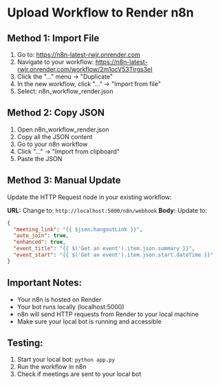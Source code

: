
# Upload Workflow to Render n8n

## Method 1: Import File
1. Go to: https://n8n-latest-rwjr.onrender.com
2. Navigate to your workflow: https://n8n-latest-rwjr.onrender.com/workflow/2m1ocV53Tirgs3eI
3. Click the "..." menu → "Duplicate"
4. In the new workflow, click "..." → "Import from file"
5. Select: n8n_workflow_render.json

## Method 2: Copy JSON
1. Open n8n_workflow_render.json
2. Copy all the JSON content
3. Go to your n8n workflow
4. Click "..." → "Import from clipboard"
5. Paste the JSON

## Method 3: Manual Update
Update the HTTP Request node in your existing workflow:

**URL:** Change to: `http://localhost:5000/n8n/webhook`
**Body:** Update to:
```json
{
  "meeting_link": "{{ $json.hangoutLink }}",
  "auto_join": true,
  "enhanced": true,
  "event_title": "{{ $('Get an event').item.json.summary }}",
  "event_start": "{{ $('Get an event').item.json.start.dateTime }}"
}
```

## Important Notes:
- Your n8n is hosted on Render
- Your bot runs locally (localhost:5000)
- n8n will send HTTP requests from Render to your local machine
- Make sure your local bot is running and accessible

## Testing:
1. Start your local bot: `python app.py`
2. Run the workflow in n8n
3. Check if meetings are sent to your local bot
